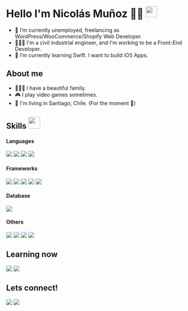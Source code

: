 <h1> Hello I'm Nicolás Muñoz 🥷🏼 <img src="https://raw.githubusercontent.com/MartinHeinz/MartinHeinz/master/wave.gif" width='30px' height="30px"></h1>

- 🔭 I’m currently unemployed, freelancing as WordPress/WooCommerce/Shopify Web Developer.
- 👨🏽‍💻 I'm a civil industrial engineer, and I'm working to be a Front-End Developer.
- 📲 I’m currently learning Swift. I want to build iOS Apps.

<h2> About me</h2>

- 👨‍👩‍👦 I have a beautiful family.
- 🎮 I play video games sometimes.
- 📍 I'm living in Santiago, Chile. (For the moment 👀)

<h2> Skills <img src = "https://media2.giphy.com/media/QssGEmpkyEOhBCb7e1/giphy.gif?cid=ecf05e47a0n3gi1bfqntqmob8g9aid1oyj2wr3ds3mg700bl&rid=giphy.gif" width = "32px" height="32px"> </h2>

<h4>Languages</h4>
  
<p>
  <img src ='https://img.shields.io/badge/C-00599C?style=for-the-badge&logo=c&logoColor=white'>
  <img src ='https://img.shields.io/badge/CSS3-1572B6?style=for-the-badge&logo=css3&logoColor=white'>
  <img src ='https://img.shields.io/badge/HTML5-E34F26?style=for-the-badge&logo=html5&logoColor=white'>
  <img src ='https://img.shields.io/badge/JavaScript-323330?style=for-the-badge&logo=javascript&logoColor=F7DF1E'>
</p>

<h4>Frameworks</h4>
  
<p>
  <img src ='https://img.shields.io/badge/Bootstrap-563D7C?style=for-the-badge&logo=bootstrap&logoColor=white'>
  <img src ='https://img.shields.io/badge/Chakra--UI-319795?style=for-the-badge&logo=chakra-ui&logoColor=white'>
  <img src ='https://img.shields.io/badge/Node.js-339933?style=for-the-badge&logo=nodedotjs&logoColor=white'>
  <img src ='https://img.shields.io/badge/React-20232A?style=for-the-badge&logo=react&logoColor=61DAFB'>
  <img src ='https://img.shields.io/badge/React_Router-CA4245?style=for-the-badge&logo=react-router&logoColor=white'>
</p>

<h4>Database</h4>

<p>
  <img src ='https://img.shields.io/badge/MongoDB-4EA94B?style=for-the-badge&logo=mongodb&logoColor=white'>
</p>

<h4>Others</h4>
  
<p>
  <img src ='https://img.shields.io/badge/PowerBI-F2C811?style=for-the-badge&logo=Power%20BI&logoColor=white'>
  <img src ='https://img.shields.io/badge/shopify-8DB543?style=for-the-badge&logo=Shopify&logoColor=white'>
  <img src ='https://img.shields.io/badge/Microsoft_Excel-217346?style=for-the-badge&logo=microsoft-excel&logoColor=white'>
  <img src ='https://img.shields.io/badge/Wordpress-21759B?style=for-the-badge&logo=wordpress&logoColor=white'>
</p>

<h2> Learning now </h2>
<p>
  <img src ='https://img.shields.io/badge/Tailwind_CSS-38B2AC?style=for-the-badge&logo=tailwind-css&logoColor=white'>
  <img src ='https://img.shields.io/badge/Swift-FA7343?style=for-the-badge&logo=swift&logoColor=white'>
</p>


<h2>Lets connect!</h2>

<p>
<a href='https://www.linkedin.com/in/nicolasmunozcaceres/'><img src ='https://img.shields.io/badge/LinkedIn-0077B5?style=for-the-badge&logo=linkedin&logoColor=white'></a>
<a href='https://nicolasmunozc.github.io/'><img src ='https://img.shields.io/badge/website-000000?style=for-the-badge&logo=About.me&logoColor=white'></a>
</p>


